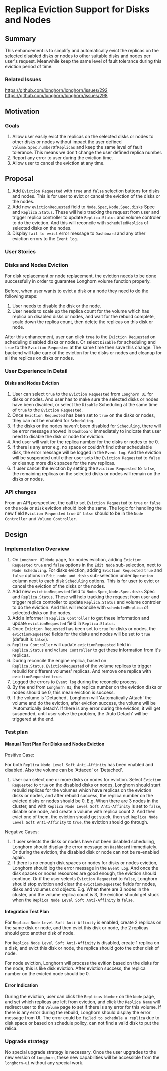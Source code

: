 # Replica Eviction Support for Disks and Nodes

## Summary
This enhancement is to simplify and automatically evict the replicas on the selected disabled disks or nodes to other suitable disks and nodes per user's request. Meanwhile keep the same level of fault tolerance during this eviction period of time.

### Related Issues
https://github.com/longhorn/longhorn/issues/292
https://github.com/longhorn/longhorn/issues/298

## Motivation

### Goals
1. Allow user easily evict the replicas on the selected disks or nodes to other disks or nodes without impact the user defined `Volume.Spec.numberOfReplicas` and keep the same level of fault tolerance. This means we don't change the user defined replica number.
2. Report any error to user during the eviction time.
3. Allow user to cancel the eviction at any time.

## Proposal
1. Add `Eviction Requested` with `true` and `false` selection buttons for disks and nodes. This is for user to evict or cancel the eviction of the disks or the nodes.
2. Add new `evictionRequested` field to `Node.Spec`, `Node.Spec.disks` Spec and `Replica.Status`. These will help tracking the request from user and trigger replica controller to update `Replica.Status` and volume controler to do the eviction. And this will reconcile with `scheduledReplica` of selected disks on the nodes.
3. Display `fail to evict` error message to `Dashboard` and any other eviction errors to the `Event log`.

### User Stories
### Disks and Nodes Eviction
For disk replacement or node replacement, the eviction needs to be done successfully in order to guarantee Longhorn volume function properly.

Before, when user wants to evict a disk or a node they need to do the following steps:

1. User needs to disable the disk or the node.
2. User needs to scale up the replica count for the volume which has replica on disabled disks or nodes, and wait for the rebuild complete, scale down the replica count, then delete the replicas on this disk or node.

After this enhancement, user can click `true` to the `Eviction Requested` on scheduling disabled disks or nodes. Or select `Disable` for scheduling and `true` to the `Eviction Requested` at the same time then save this change. The backend will take care of the eviction for the disks or nodes and cleanup for all the replicas on disks or nodes.

### User Experience In Detail
#### Disks and Nodes Eviction
1. User can select `true` to the `Eviction Requested` from `Longhorn UI` for disks or nodes. And user has to make sure the selected disks or nodes have been disabled, or select the `Disable` Scheduling at the same time of `true` to the `Eviction Requested`.
2. Once `Eviction Requested` has been set to `true` on the disks or nodes, they can not be enabled for `Scheduling`.
3. If the disks or the nodes haven't been disabled for `Scheduling`, there will be error message showed in `Dashboard` immediately to indicate that user need to disable the disk or node for eviction.
4. And user will wait for the replica number for the disks or nodes to be 0.
5. If there is any error e.g. no space or couldn't find other schedulable disk, the error message will be logged in the `Event log`. And the eviction will be suspended until either user sets the `Eviction Requested` to `false` or cleanup more disk spaces for the new replicas.
6. If user cancel the eviction by setting the `Eviction Requested` to `false`, the remaining replicas on the selected disks or nodes will remain on the disks or nodes.

### API changes
From an API perspective, the call to set `Eviction Requested` to `true` or `false` on the `Node` or `Disk` eviction should look the same. The logic for handling the new field `Eviction Requested` `true` or `false` should to be in the `Node Controller` and `Volume Controller`.

## Design

### Implementation Overview

1. On `Longhorn UI` `Node` page, for nodes eviction, adding `Eviction Requested` `true` and `false` options in the `Edit Node` sub-selection, next to `Node Scheduling`. For disks eviction, adding `Eviction Requested` `true` and `false` options in `Edit node and disks` sub-selection under `Operation` column next to each disk `Scheduling` options. This is for user to evict or cancel the eviction of the disks or the nodes.
2. Add new `evictionRequested` field to `Node.Spec`, `Node.Spec.disks` Spec and `Replica.Status`. These will help tracking the request from user and trigger replica controller to update `Replica.Status` and volume controler to do the eviction. And this will reconcile with `scheduledReplica` of selected disks on the nodes.
3. Add a informer in `Replica Controller` to get these information and update `evictionRequested` field in `Replica.Status`.
4. Once `Eviction Requested` has been set to `true` for disks or nodes, the `evictionRequested` fields for the disks and nodes will be set to `true` (default is `false`).
5. `Replica Controller` will update `evictionRequested` field in `Replica.Status` and `Volume Controller` to get these information from it's replicas.
6. During reconcile the engine replica, based on `Replica.Status.EvictionRequested` of the volume replicas to trigger rebuild for different volumes' replicas. And remove one replica with `evictionRequested` `true`.
7. Logged the errors to `Event log` during the reconcile process.
8. By the end from `Longhorn UI`, the replica number on the eviction disks or nodes should be 0, this mean eviction is success.
9. If the volume is 'Detached', Longhorn will 'Automatically Attach' the volume and do the eviction, after eviction success, the volume will be 'Automatically detach'. If there is any error during the eviction, it will get suspended, until user solve the problem, the 'Auto Detach' will be triggered at the end.

### Test plan

#### Manual Test Plan For Disks and Nodes Eviction
Positive Case:

For both `Replica Node Level Soft Anti-Affinity` has been enabled and disabled. Also the volume can be 'Attaced' or 'Detached'.
1. User can select one or more disks or nodes for eviction. Select `Eviction Requested` to `true` on the disabled disks or nodes, Longhorn should start rebuild replicas for the volumes which have replicas on the eviction disks or nodes, and after rebuild success, the replica number on the evicted disks or nodes should be 0. E.g. When there are 3 nodes in the cluster, and with `Replica Node Level Soft Anti-Affinity` is set to `false`, disable one node, and create a volume with replica count 2. And then evict one of them, the eviction should get stuck, then set `Replica Node Level Soft Anti-Affinity` to `true`, the eviction should go through.

Negative Cases:
1. If user selects the disks or nodes have not been disabled scheduling, Longhorn should display the error message on `Dashboard` immediately. Or during the eviction, the disabled disk or node can not be re-enabled again.
2. If there is no enough disk spaces or nodes for disks or nodes eviction, Longhorn should log the error message in the `Event Log`. And once the disk spaces or nodes resources are good enough, the eviction should continue. Or if the user selects `Eviction Requested` to `false`, Longhorn should stop eviction and clear the `evictionRequested` fields for nodes, disks and volumes crd objects. E.g. When there are 3 nodes in the cluster, and the volume replica count is 3, the eviction should get stuck when the `Replica Node Level Soft Anti-Affinity` is `false`.

#### Integration Test Plan
For `Replica Node Level Soft Anti-Affinity` is enabled, create 2 replicas on the same disk or node, and then evict this disk or node, the 2 replicas should goto another disk of node.

For `Replica Node Level Soft Anti-Affinity` is disabled, create 1 replica on a disk, and evict this disk or node, the replica should goto the other disk of node.

For node eviction, Longhorn will process the evition based on the disks for the node, this is like disk eviction. After eviction success, the replica number on the evicted node should be 0.

#### Error Indication
During the eviction, user can click the `Replicas Number` on the `Node` page, and set which replicas are left from eviction, and click the `Replica Name` will redirect user to the `Volume` page to set if there is any error for this volume. If there is any error during the rebuild, Longhorn should display the error message from UI. The error could be `failed to schedule a replica` due to disk space or based on schedule policy, can not find a valid disk to put the relica.

### Upgrade strategy
No special upgrade strategy is necessary. Once the user upgrades to the new version of `Longhorn`, these new capabilities will be accessible from the `longhorn-ui` without any special work.

